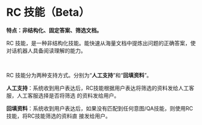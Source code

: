 # RC 技能（Beta）



**特点：非结构化、固定答案、筛选文档。**



RC 技能，是一种非结构化技能。能快速从海量文档中提炼出问题的正确答案，使对话机器人具备阅读理解的能力。	

​	

RC 技能分为两种支持方式。分别为“**人工支持**”和“**回填资料**”。

**人工支持**：系统收到用户表达后，RC技能根据用户表达将筛选的资料发给人工客服，人工客服选择是否将筛选
的资料发给用户。



**回填资料**：系统收到用户表达后，如果没有匹配到任何意图/QA技能，则使用RC技能，将RC技能筛选的资料直
接发给用户。





